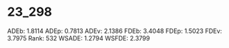 # 23_298

ADEb: 1.8114
ADEp: 0.7813
ADEv: 2.1386
FDEb: 3.4048
FDEp: 1.5023
FDEv: 3.7975
Rank: 532
WSADE: 1.2794
WSFDE: 2.3799